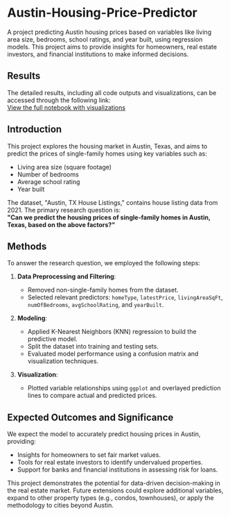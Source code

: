 # Austin-Housing-Price-Predictor
A project predicting Austin housing prices based on variables like living area size, bedrooms, school ratings, and year built, using regression models. This project aims to provide insights for homeowners, real estate investors, and financial institutions to make informed decisions.

## Results
The detailed results, including all code outputs and visualizations, can be accessed through the following link:  
[View the full notebook with visualizations](https://drive.google.com/file/d/1QRE4HaWTMqIztSZLyIJ7KFyqBUeTuyTg/view?usp=sharing)

## Introduction
This project explores the housing market in Austin, Texas, and aims to predict the prices of single-family homes using key variables such as:
- Living area size (square footage)
- Number of bedrooms
- Average school rating
- Year built

The dataset, "Austin, TX House Listings," contains house listing data from 2021. The primary research question is:  
**"Can we predict the housing prices of single-family homes in Austin, Texas, based on the above factors?"**

## Methods
To answer the research question, we employed the following steps:
1. **Data Preprocessing and Filtering**:
   - Removed non-single-family homes from the dataset.
   - Selected relevant predictors: `homeType`, `latestPrice`, `livingAreaSqFt`, `numOfBedrooms`, `avgSchoolRating`, and `yearBuilt`.

2. **Modeling**:
   - Applied K-Nearest Neighbors (KNN) regression to build the predictive model.
   - Split the dataset into training and testing sets.
   - Evaluated model performance using a confusion matrix and visualization techniques.

3. **Visualization**:
   - Plotted variable relationships using `ggplot` and overlayed prediction lines to compare actual and predicted prices.

## Expected Outcomes and Significance
We expect the model to accurately predict housing prices in Austin, providing:
- Insights for homeowners to set fair market values.
- Tools for real estate investors to identify undervalued properties.
- Support for banks and financial institutions in assessing risk for loans.

This project demonstrates the potential for data-driven decision-making in the real estate market. Future extensions could explore additional variables, expand to other property types (e.g., condos, townhouses), or apply the methodology to cities beyond Austin.
